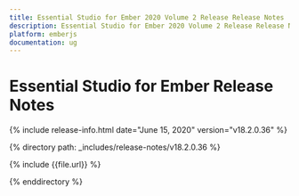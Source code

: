 ```yaml
---
title: Essential Studio for Ember 2020 Volume 2 Release Release Notes  
description: Essential Studio for Ember 2020 Volume 2 Release Release Notes  
platform: emberjs
documentation: ug
---
```


# Essential Studio for Ember  Release Notes  

{% include release-info.html date="June 15, 2020"  version="v18.2.0.36" %} 


{% directory path: _includes/release-notes/v18.2.0.36 %}

{% include {{file.url}} %}

{% enddirectory %}